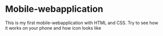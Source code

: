 # Mobile-webapplication
This is my first mobile-webapplication with HTML and CSS. Try to see how it works on your phone and how icon looks like
